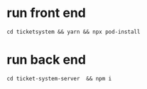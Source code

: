 # run front end
```cd ticketsystem && yarn && npx pod-install```


# run back end
```cd ticket-system-server  && npm i```

